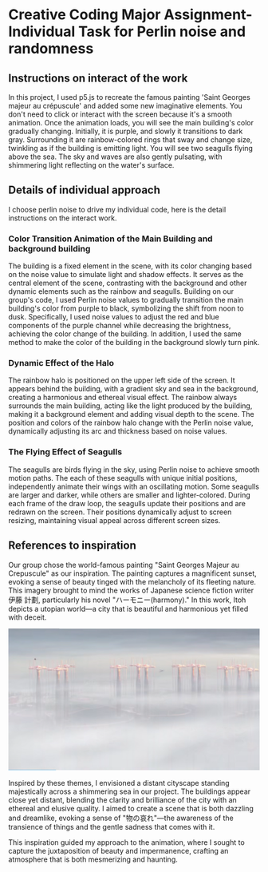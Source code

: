 # Creative Coding Major Assignment-Individual Task for Perlin noise and randomness

## Instructions on interact of the work
In this project, I used p5.js to recreate the famous painting 'Saint Georges majeur au crépuscule' and added some new imaginative elements. You don't need to click or interact with the screen because it's a smooth animation. Once the animation loads, you will see the main building's color gradually changing. Initially, it is purple, and slowly it transitions to dark gray. Surrounding it are rainbow-colored rings that sway and change size, twinkling as if the building is emitting light. You will see two seagulls flying above the sea. The sky and waves are also gently pulsating, with shimmering light reflecting on the water's surface.

## Details of individual approach
I choose perlin noise to drive my individual code, here is the detail instructions on the interact work.
### Color Transition Animation of the Main Building and background building
The building is a fixed element in the scene, with its color changing based on the noise value to simulate light and shadow effects. It serves as the central element of the scene, contrasting with the background and other dynamic elements such as the rainbow and seagulls.
Building on our group's code, I used Perlin noise values to gradually transition the main building's color from purple to black, symbolizing the shift from noon to dusk. Specifically, I used noise values to adjust the red and blue components of the purple channel while decreasing the brightness, achieving the color change of the building.
In addition, I used the same method to make the color of the building in the background slowly turn pink.

### Dynamic Effect of the Halo
The rainbow halo is positioned on the upper left side of the screen. It appears behind the building, with a gradient sky and sea in the background, creating a harmonious and ethereal visual effect. The rainbow always surrounds the main building, acting like the light produced by the building, making it a background element and adding visual depth to the scene.
The position and colors of the rainbow halo change with the Perlin noise value, dynamically adjusting its arc and thickness based on noise values.

### The Flying Effect of Seagulls
The seagulls are birds flying in the sky, using Perlin noise to achieve smooth motion paths. The each of these seagulls with unique initial positions, independently animate their wings with an oscillating motion. Some seagulls are larger and darker, while others are smaller and lighter-colored.
During each frame of the draw loop, the seagulls update their positions and are redrawn on the screen. Their positions dynamically adjust to screen resizing, maintaining visual appeal across different screen sizes.

## References to inspiration
Our group chose the world-famous painting "Saint Georges Majeur au Crepuscule" as our inspiration.    The painting captures a magnificent sunset, evoking a sense of beauty tinged with the melancholy of its fleeting nature.    This imagery brought to mind the works of Japanese science fiction writer 伊藤 計劃, particularly his novel "ハーモニー(harmony)."    In this work, Itoh depicts a utopian world—a city that is beautiful and harmonious yet filled with deceit.

![An image of harmony](readmeImages/harmony_.png)

Inspired by these themes, I envisioned a distant cityscape standing majestically across a shimmering sea in our project.    The buildings appear close yet distant, blending the clarity and brilliance of the city with an ethereal and elusive quality.    I aimed to create a scene that is both dazzling and dreamlike, evoking a sense of "物の哀れ"—the awareness of the transience of things and the gentle sadness that comes with it.

This inspiration guided my approach to the animation, where I sought to capture the juxtaposition of beauty and impermanence, crafting an atmosphere that is both mesmerizing and haunting.
